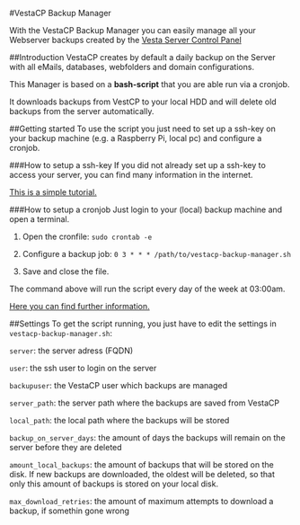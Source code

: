 #VestaCP Backup Manager 


With the VestaCP Backup Manager you can easily manage all your Webserver backups created by the <a href="http://vestacp.com" target="_blank">Vesta Server Control Panel</a>



##Introduction
VestaCP creates by default a daily backup on the Server with all eMails, databases, webfolders and domain configurations.

This Manager is based on a __bash-script__ that you are able run via a cronjob.

It downloads backups from VestCP to your local HDD and will delete old backups from the server automatically.

##Getting started
To use the script you just need to set up a ssh-key on your backup machine (e.g. a Raspberry Pi, local pc) and configure a cronjob.

###How to setup a ssh-key
If you did not already set up a ssh-key to access your server, you can find many information in the internet.

<a href="https://www.digitalocean.com/community/tutorials/how-to-set-up-ssh-keys--2" target="_blank">This is a simple tutorial.</a>


###How to setup a cronjob
Just login to your (local) backup machine and open a terminal.

1. Open the cronfile:
`sudo crontab -e`

2. Configure a backup job: `0 3 * * * /path/to/vestacp-backup-manager.sh`

3. Save and close the file.

The command above will run the script every day of the week at 03:00am.

<a href="https://help.ubuntu.com/community/CronHowto" target="_blank">Here you can find further information.</a>


##Settings
To get the script running, you just have to edit the settings in `vestacp-backup-manager.sh`:

`server`: the server adress (FQDN)

`user`: the ssh user to login on the server

`backupuser`: the VestaCP user which backups are managed

`server_path`: the server path where the backups are saved from VestaCP

`local_path`: the local path where the backups will be stored

`backup_on_server_days`: the amount of days the backups will remain on the server before they are deleted

`amount_local_backups`: the amount of backups that will be stored on the disk. If new backups are downloaded, the oldest will be deleted, so that only this amount of backups is stored on your local disk.

`max_download_retries`: the amount of maximum attempts to download a backup, if somethin gone wrong
